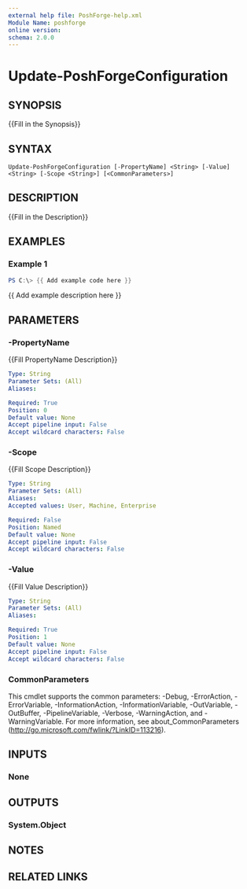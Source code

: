 ```yaml
---
external help file: PoshForge-help.xml
Module Name: poshforge
online version:
schema: 2.0.0
---
```


# Update-PoshForgeConfiguration

## SYNOPSIS
{{Fill in the Synopsis}}

## SYNTAX

```
Update-PoshForgeConfiguration [-PropertyName] <String> [-Value] <String> [-Scope <String>] [<CommonParameters>]
```

## DESCRIPTION
{{Fill in the Description}}

## EXAMPLES

### Example 1
```powershell
PS C:\> {{ Add example code here }}
```

{{ Add example description here }}

## PARAMETERS

### -PropertyName
{{Fill PropertyName Description}}

```yaml
Type: String
Parameter Sets: (All)
Aliases:

Required: True
Position: 0
Default value: None
Accept pipeline input: False
Accept wildcard characters: False
```

### -Scope
{{Fill Scope Description}}

```yaml
Type: String
Parameter Sets: (All)
Aliases:
Accepted values: User, Machine, Enterprise

Required: False
Position: Named
Default value: None
Accept pipeline input: False
Accept wildcard characters: False
```

### -Value
{{Fill Value Description}}

```yaml
Type: String
Parameter Sets: (All)
Aliases:

Required: True
Position: 1
Default value: None
Accept pipeline input: False
Accept wildcard characters: False
```

### CommonParameters
This cmdlet supports the common parameters: -Debug, -ErrorAction, -ErrorVariable, -InformationAction, -InformationVariable, -OutVariable, -OutBuffer, -PipelineVariable, -Verbose, -WarningAction, and -WarningVariable.
For more information, see about_CommonParameters (http://go.microsoft.com/fwlink/?LinkID=113216).

## INPUTS

### None


## OUTPUTS

### System.Object

## NOTES

## RELATED LINKS
